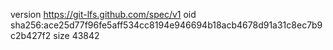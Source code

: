version https://git-lfs.github.com/spec/v1
oid sha256:ace25d77f96fe5aff534cc8194e946694b18acb4678d91a31c8ec7b9c2b427f2
size 43842
